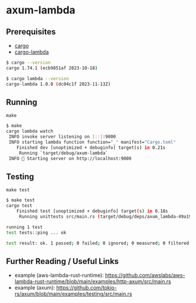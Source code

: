 # axum-lambda

## Prerequisites

-   [cargo](https://doc.rust-lang.org/cargo/getting-started/installation.html)
-   [cargo-lambda](https://github.com/cargo-lambda/cargo-lambda#installation)

```sh
$ cargo --version
cargo 1.74.1 (ecb9851af 2023-10-18)
```

```sh
$ cargo lambda --version
cargo-lambda 1.0.0 (dc04c1f 2023-11-13Z)
```

## Running

`make`

```sh
$ make
cargo lambda watch
 INFO invoke server listening on [::]:9000
 INFO starting lambda function function="_" manifest="Cargo.toml"
    Finished dev [unoptimized + debuginfo] target(s) in 0.21s
     Running `target/debug/axum-lambda`
 INFO 🚀 Starting server on http://localhost:9000
```

## Testing

`make test`

```sh
$ make test
cargo test
    Finished test [unoptimized + debuginfo] target(s) in 0.18s
     Running unittests src/main.rs (target/debug/deps/axum_lambda-49a197ff88995d46)

running 1 test
test tests::ping ... ok

test result: ok. 1 passed; 0 failed; 0 ignored; 0 measured; 0 filtered out; finished in 0.00s
```

## Further Reading / Useful Links

-   example (aws-lambda-rust-runtime): https://github.com/awslabs/aws-lambda-rust-runtime/blob/main/examples/http-axum/src/main.rs
-   example (axum): https://github.com/tokio-rs/axum/blob/main/examples/testing/src/main.rs
